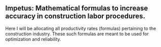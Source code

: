 ## Impetus: Mathematical formulas to increase accuracy in construction labor procedures. 

Here I will be allocating all productivity rates (formulas) pertaining to the construction industry. 
These such formulas are meant to be used for optimization and reliability.
